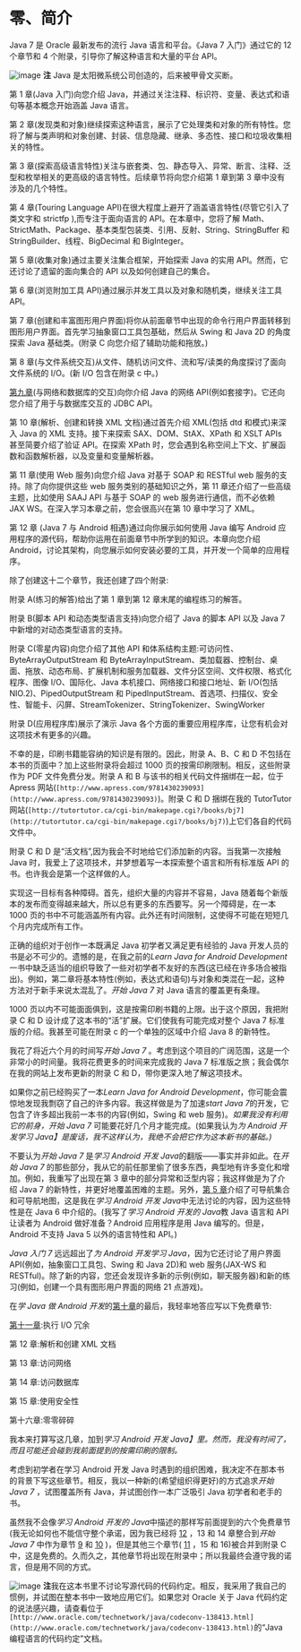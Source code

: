# 零、简介

Java 7 是 Oracle 最新发布的流行 Java 语言和平台。《Java 7 入门》通过它的 12 个章节和 4 个附录，引导你了解这种语言和大量的平台 API。

![image](images/square.jpg) **注** Java 是太阳微系统公司创造的，后来被甲骨文买断。

第 1 章(Java 入门)向您介绍 Java，并通过关注注释、标识符、变量、表达式和语句等基本概念开始涵盖 Java 语言。

第 2 章(发现类和对象)继续探索这种语言，展示了它处理类和对象的所有特性。您将了解与类声明和对象创建、封装、信息隐藏、继承、多态性、接口和垃圾收集相关的特性。

第 3 章(探索高级语言特性)关注与嵌套类、包、静态导入、异常、断言、注释、泛型和枚举相关的更高级的语言特性。后续章节将向您介绍第 1 章到第 3 章中没有涉及的几个特性。

第 4 章(Touring Language API)在很大程度上避开了涵盖语言特性(尽管它引入了类文字和 strictfp ),而专注于面向语言的 API。在本章中，您将了解 Math、StrictMath、Package、基本类型包装类、引用、反射、String、StringBuffer 和 StringBuilder、线程、BigDecimal 和 BigInteger。

第 5 章(收集对象)通过主要关注集合框架，开始探索 Java 的实用 API。然而，它还讨论了遗留的面向集合的 API 以及如何创建自己的集合。

第 6 章(浏览附加工具 API)通过展示并发工具以及对象和随机类，继续关注工具 API。

第 7 章(创建和丰富图形用户界面)将你从前面章节中出现的命令行用户界面转移到图形用户界面。首先学习抽象窗口工具包基础，然后从 Swing 和 Java 2D 的角度探索 Java 基础类。(附录 C 向您介绍了辅助功能和拖放。)

第 8 章(与文件系统交互)从文件、随机访问文件、流和写/读类的角度探讨了面向文件系统的 I/O。(新 I/O 包含在附录 c 中。)

[第九章](09.html)(与网络和数据库的交互)向你介绍 Java 的网络 API(例如套接字)。它还向您介绍了用于与数据库交互的 JDBC API。

第 10 章(解析、创建和转换 XML 文档)通过首先介绍 XML(包括 dtd 和模式)来深入 Java 的 XML 支持。接下来探索 SAX、DOM、StAX、XPath 和 XSLT APIs 甚至简要介绍了验证 API。在探索 XPath 时，您会遇到名称空间上下文、扩展函数和函数解析器，以及变量和变量解析器。

第 11 章(使用 Web 服务)向您介绍 Java 对基于 SOAP 和 RESTful web 服务的支持。除了向你提供这些 web 服务类别的基础知识之外，第 11 章还介绍了一些高级主题，比如使用 SAAJ API 与基于 SOAP 的 web 服务进行通信，而不必依赖 JAX WS。在深入学习本章之前，您会很高兴在第 10 章中学习了 XML。

第 12 章 (Java 7 与 Android 相遇)通过向你展示如何使用 Java 编写 Android 应用程序的源代码，帮助你运用在前面章节中所学到的知识。本章向您介绍 Android，讨论其架构，向您展示如何安装必要的工具，并开发一个简单的应用程序。

除了创建这十二个章节，我还创建了四个附录:

附录 A(练习的解答)给出了第 1 章到第 12 章末尾的编程练习的解答。

附录 B(脚本 API 和动态类型语言支持)向您介绍了 Java 的脚本 API 以及 Java 7 中新增的对动态类型语言的支持。

附录 C(零星内容)向您介绍了其他 API 和体系结构主题:可访问性、ByteArrayOutputStream 和 ByteArrayInputStream、类加载器、控制台、桌面、拖放、动态布局、扩展机制和服务加载器、文件分区空间、文件权限、格式化程序、图像 I/O、国际化、Java 本机接口、网络接口和接口地址、新 I/O(包括 NIO.2)、PipedOutputStream 和 PipedInputStream、首选项、扫描仪、安全性、智能卡、闪屏、StreamTokenizer、StringTokenizer、SwingWorker

附录 D(应用程序库)展示了演示 Java 各个方面的重要应用程序库，让您有机会对这项技术有更多的兴趣。

不幸的是，印刷书籍能容纳的知识是有限的。因此，附录 A、B、C 和 D 不包括在本书的页面中？加上这些附录将会超过 1000 页的按需印刷限制。相反，这些附录作为 PDF 文件免费分发。附录 A 和 B 与该书的相关代码文件捆绑在一起，位于 Apress 网站(`[http://www.apress.com/9781430239093](http://www.apress.com/9781430239093)`)。附录 C 和 D 捆绑在我的 TutorTutor 网站(`[http://tutortutor.ca/cgi-bin/makepage.cgi?/books/bj7](http://tutortutor.ca/cgi-bin/makepage.cgi?/books/bj7)`)上它们各自的代码文件中。

附录 C 和 D 是“活文档”,因为我会不时地给它们添加新的内容。当我第一次接触 Java 时，我爱上了这项技术，并梦想着写一本探索整个语言和所有标准版 API 的书。也许我会是第一个这样做的人。

实现这一目标有各种障碍。首先，组织大量的内容并不容易，Java 随着每个新版本的发布而变得越来越大，所以总有更多的东西要写。另一个障碍是，在一本 1000 页的书中不可能涵盖所有内容。此外还有时间限制，这使得不可能在短短几个月内完成所有工作。

正确的组织对于创作一本既满足 Java 初学者又满足更有经验的 Java 开发人员的书是必不可少的。遗憾的是，在我之前的*Learn Java for Android Development*一书中缺乏适当的组织导致了一些对初学者不友好的东西(这已经在许多场合被指出)。例如，第二章将基本特性(例如，表达式和语句)与对象和类混在一起，这种方法对于新手来说太混乱了。*开始 Java 7* 对 Java 语言的覆盖更有条理。

1000 页以内不可能面面俱到，这是按需印刷书籍的上限。出于这个原因，我把附录 C 和 D 设计成了这本书的“活”扩展。它们使我有可能完成对整个 Java 7 标准版的介绍。我甚至可能在附录 c 的一个单独的区域中介绍 Java 8 的新特性。

我花了将近六个月的时间写*开始 Java 7* 。考虑到这个项目的广阔范围，这是一个非常小的时间量。我将花费更多的时间来完成我的 Java 7 标准版之旅；我会偶尔在我的网站上发布更新的附录 C 和 D，带你更深入地了解这项技术。

如果你之前已经购买了一本*Learn Java for Android Development*，你可能会震惊地发现我剽窃了自己的许多内容。我这样做是为了加速*start Java 7*的开发，它包含了许多超出我前一本书的内容(例如，Swing 和 web 服务)。*如果我没有利用它的前身，开始 Java 7* 可能要花好几个月才能完成。(如果我认为*为 Android 开发学习 Java】是废话，我不这样认为，我绝不会把它作为这本新书的基础。)*

不要认为*开始 Java 7* 是*学习 Android 开发 Java*的翻版——事实并非如此。在*开始 Java 7* 的那些部分，我从它的前任那里偷了很多东西，典型地有许多变化和增加。例如，我重写了出现在第 3 章中的部分异常和泛型内容；我这样做是为了介绍 Java 7 的新特性，并更好地覆盖困难的主题。另外，[第 5 章](05.html)介绍了可导航集合和可导航地图，这是我在*学习 Android 开发 Java*中无法讨论的内容，因为这些特性是在 Java 6 中介绍的。(我写了*学习 Android 开发的 Java*教 Java 语言和 API 让读者为 Android 做好准备？Android 应用程序是用 Java 编写的。但是，Android 不支持 Java 5 以外的语言特性和 API。)

*Java 入门 7* 远远超出了*为 Android 开发学习 Java*，因为它还讨论了用户界面 API(例如，抽象窗口工具包、Swing 和 Java 2D)和 web 服务(JAX-WS 和 RESTful)。除了新的内容，您还会发现许多新的示例(例如，聊天服务器)和新的练习(例如，创建一个具有图形用户界面的网络 21 点游戏)。

在*学 Java 做 Android 开发*的[第十章](10.html)的最后，我轻率地答应写以下免费章节:

[第十一章](11.html):执行 I/O 冗余

第 12 章:解析和创建 XML 文档

第 13 章:访问网络

第 14 章:访问数据库

第 15 章:使用安全性

第十六章:零零碎碎

我本来打算写这几章，加到*学习 Android 开发 Java】里。然而，我没有时间了，而且可能还会碰到我前面提到的按需印刷的限制。*

考虑到初学者在学习 Android 开发 Java 时遇到的组织困难，我决定不在那本书的背景下写这些章节。相反，我以一种新的(希望组织得更好)的方式追求*开始 Java 7* ，试图覆盖所有 Java，并试图创作一本广泛吸引 Java 初学者和老手的书。

虽然我不会像*学习 Android 开发的 Java*中描述的那样写前面提到的六个免费章节(我无论如何也不能信守整个承诺，因为我已经将 [12](12.html) ，13 和 14 章整合到*开始 Java 7* 中作为章节 [9](09.html) 和 [10](10.html) )，但是其他三个章节( [11](11.html) ，15 和 16)被合并到附录 C 中，这是免费的。久而久之，其他章节将出现在附录中；所以我最终会遵守我的诺言，但是用不同的方式。

![image](images/square.jpg) **注**我在这本书里不讨论写源代码的代码约定。相反，我采用了我自己的惯例，并试图在整本书中一致地应用它们。如果您对 Oracle 关于 Java 代码约定的说法感兴趣，请查看位于`[http://www.oracle.com/technetwork/java/codeconv-138413.html](http://www.oracle.com/technetwork/java/codeconv-138413.html)`的“Java 编程语言的代码约定”文档。